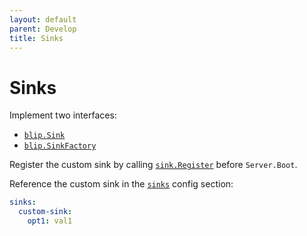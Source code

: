 ```yaml
---
layout: default
parent: Develop
title: Sinks
---
```


# Sinks

Implement two interfaces:

* [`blip.Sink`](https://pkg.go.dev/github.com/cashapp/blip#Sink)
* [`blip.SinkFactory`](https://pkg.go.dev/github.com/cashapp/blip#SinkFactory)

Register the custom sink by calling [`sink.Register`](https://pkg.go.dev/github.com/cashapp/blip/sink#Register) before `Server.Boot`.

Reference the custom sink in the [`sinks`](../config/config-file#sinks) config section:

```yaml
sinks:
  custom-sink:
    opt1: val1
```
